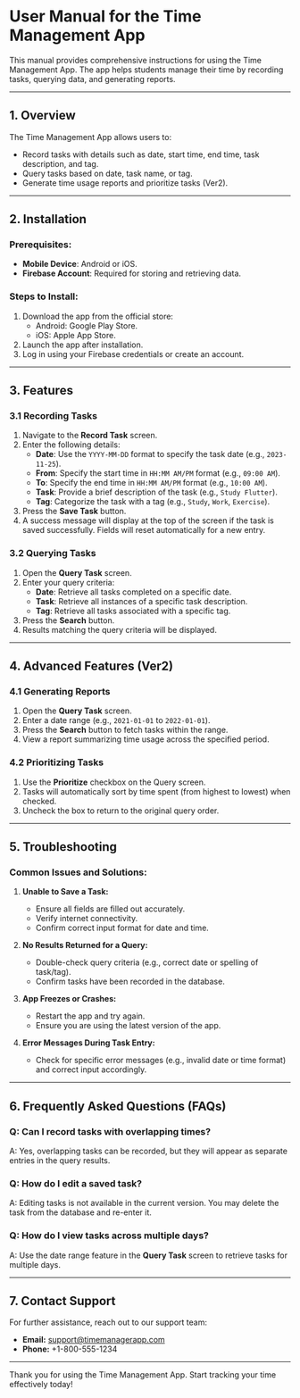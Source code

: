 
# User Manual for the Time Management App

This manual provides comprehensive instructions for using the Time Management App. The app helps students manage their time by recording tasks, querying data, and generating reports.

---

## 1. Overview

The Time Management App allows users to:
- Record tasks with details such as date, start time, end time, task description, and tag.
- Query tasks based on date, task name, or tag.
- Generate time usage reports and prioritize tasks (Ver2).

---

## 2. Installation

### Prerequisites:
- **Mobile Device**: Android or iOS.
- **Firebase Account**: Required for storing and retrieving data.

### Steps to Install:
1. Download the app from the official store:
   - Android: Google Play Store.
   - iOS: Apple App Store.
2. Launch the app after installation.
3. Log in using your Firebase credentials or create an account.

---

## 3. Features

### 3.1 Recording Tasks
1. Navigate to the **Record Task** screen.
2. Enter the following details:
   - **Date**: Use the `YYYY-MM-DD` format to specify the task date (e.g., `2023-11-25`).
   - **From**: Specify the start time in `HH:MM AM/PM` format (e.g., `09:00 AM`).
   - **To**: Specify the end time in `HH:MM AM/PM` format (e.g., `10:00 AM`).
   - **Task**: Provide a brief description of the task (e.g., `Study Flutter`).
   - **Tag**: Categorize the task with a tag (e.g., `Study`, `Work`, `Exercise`).
3. Press the **Save Task** button.
4. A success message will display at the top of the screen if the task is saved successfully. Fields will reset automatically for a new entry.

### 3.2 Querying Tasks
1. Open the **Query Task** screen.
2. Enter your query criteria:
   - **Date**: Retrieve all tasks completed on a specific date.
   - **Task**: Retrieve all instances of a specific task description.
   - **Tag**: Retrieve all tasks associated with a specific tag.
3. Press the **Search** button.
4. Results matching the query criteria will be displayed.

---

## 4. Advanced Features (Ver2)

### 4.1 Generating Reports
1. Open the **Query Task** screen.
2. Enter a date range (e.g., `2021-01-01` to `2022-01-01`).
3. Press the **Search** button to fetch tasks within the range.
4. View a report summarizing time usage across the specified period.

### 4.2 Prioritizing Tasks
1. Use the **Prioritize** checkbox on the Query screen.
2. Tasks will automatically sort by time spent (from highest to lowest) when checked.
3. Uncheck the box to return to the original query order.

---

## 5. Troubleshooting

### Common Issues and Solutions:
1. **Unable to Save a Task:**
   - Ensure all fields are filled out accurately.
   - Verify internet connectivity.
   - Confirm correct input format for date and time.

2. **No Results Returned for a Query:**
   - Double-check query criteria (e.g., correct date or spelling of task/tag).
   - Confirm tasks have been recorded in the database.

3. **App Freezes or Crashes:**
   - Restart the app and try again.
   - Ensure you are using the latest version of the app.

4. **Error Messages During Task Entry:**
   - Check for specific error messages (e.g., invalid date or time format) and correct input accordingly.

---

## 6. Frequently Asked Questions (FAQs)

### **Q: Can I record tasks with overlapping times?**
A: Yes, overlapping tasks can be recorded, but they will appear as separate entries in the query results.

### **Q: How do I edit a saved task?**
A: Editing tasks is not available in the current version. You may delete the task from the database and re-enter it.

### **Q: How do I view tasks across multiple days?**
A: Use the date range feature in the **Query Task** screen to retrieve tasks for multiple days.

---

## 7. Contact Support

For further assistance, reach out to our support team:
- **Email:** support@timemanagerapp.com
- **Phone:** +1-800-555-1234

---

Thank you for using the Time Management App. Start tracking your time effectively today!
